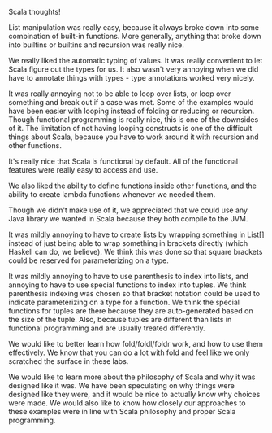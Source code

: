 Scala thoughts!

List manipulation was really easy, because it always broke down into some
combination of built-in functions. More generally, anything that broke down
into builtins or builtins and recursion was really nice.

We really liked the automatic typing of values.  It was really convenient to
let Scala figure out the types for us.  It also wasn't very annoying when we
did have to annotate things with types - type annotations worked very nicely.

It was really annoying not to be able to loop over lists, or loop over something
and break out if a case was met.  Some of the examples would have been easier
with looping instead of folding or reducing or recursion.  Though functional
programming is really nice, this is one of the downsides of it.  The limitation
of not having looping constructs is one of the difficult things about Scala,
because you have to work around it with recursion and other functions.

It's really nice that Scala is functional by default.  All of the functional
features were really easy to access and use.

We also liked the ability to define functions inside other functions, and the
ability to create lambda functions whenever we needed them.

Though we didn't make use of it, we appreciated that we could use any Java
library we wanted in Scala because they both compile to the JVM.

It was mildly annoying to have to create lists by wrapping something in List[]
instead of just being able to wrap something in brackets directly (which
Haskell can do, we believe).  We think this was done so that square brackets
could be reserved for parameterizing on a type.

It was mildly annoying to have to use parenthesis to index into lists, and
annoying to have to use special functions to index into tuples.  We think
parenthesis indexing was chosen so that bracket notation could be used to
indicate parameterizing on a type for a function.  We think the special
functions for tuples are there because they are auto-generated based on the
size of the tuple.  Also, because tuples are different than lists in functional
programming and are usually treated differently.

We would like to better learn how fold/foldl/foldr work, and how to use them
effectively.  We know that you can do a lot with fold and feel like we only
scratched the surface in these labs.

We would like to learn more about the philosophy of Scala and why it was
designed like it was.  We have been speculating on why things were designed
like they were, and it would be nice to actually know why choices were made.
We would also like to know how closely our approaches to these examples were in
line with Scala philosophy and proper Scala programming.
